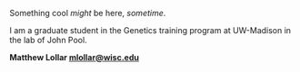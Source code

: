 Something cool *might* be here, *sometime*.

I am a graduate student in the Genetics training program at UW-Madison in the lab of John Pool.


**Matthew Lollar    mlollar@wisc.edu**
